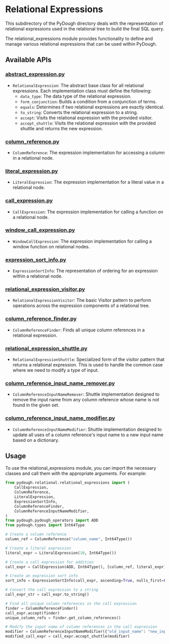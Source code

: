 # Relational Expressions

This subdirectory of the PyDough directory deals with the representation of relational expressions used in the relational tree to build the final SQL query.

The relational_expressions module provides functionality to define and manage various relational expressions that can be used within PyDough.

## Available APIs

### [abstract_expression.py](abstract_expression.py)

- `RelationalExpression`: The abstract base class for all relational expressions. Each implementation class must define the following:
    - `data_type`: The data type of the relational expression.
    - `form_conjunction`: Builds a condition from a conjunction of terms.
    - `equals`: Determines if two relational expressions are exactly identical.
    - `to_string`: Converts the relational expression to a string.
    - `accept`: Visits the relational expression with the provided visitor.
    - `accept_shuttle`: Visits the relational expression with the provided shuttle and returns the new expression.


### [column_reference.py](column_reference.py)

- `ColumnReference`: The expression implementation for accessing a column in a relational node.

### [literal_expression.py](literal_expression.py)

- `LiteralExpression`: The expression implementation for a literal value in a relational node.

### [call_expression.py](call_expression.py)

- `CallExpression`: The expression implementation for calling a function on a relational node.

### [window_call_expression.py](call_expression.py)

- `WindowCallExpression`: The expression implementation for calling a window function on relational nodes.

### [expression_sort_info.py](expression_sort_info.py)

- `ExpressionSortInfo`: The representation of ordering for an expression within a relational node.

### [relational_expression_visitor.py](relational_expression_visitor.py)

- `RelationalExpressionVisitor`: The basic Visitor pattern to perform operations across the expression components of a relational tree.

### [column_reference_finder.py](column_reference_finder.py)

- `ColumnReferenceFinder`: Finds all unique column references in a relational expression.

### [relational_expression_shuttle.py](relational_expression_shuttle.py)

- `RelationalExpressionShuttle`: Specialized form of the visitor pattern that returns a relational expression. This is used to handle the common case where we need to modify a type of input.

### [column_reference_input_name_remover.py](column_reference_input_name_remover.py)

- `ColumnReferenceInputNameRemover`: Shuttle implementation designed to remove the input name from any column reference whose name is not found in the given set.

### [column_reference_input_name_modifier.py](column_reference_input_name_modifier.py)

- `ColumnReferenceInputNameModifier`: Shuttle implementation designed to update all uses of a column reference's input name to a new input name based on a dictionary.

## Usage

To use the relational_expressions module, you can import the necessary classes and call them with the appropriate arguments. For example:

```python
from pydough.relational.relational_expressions import (
    CallExpression,
    ColumnReference,
    LiteralExpression,
    ExpressionSortInfo,
    ColumnReferenceFinder,
    ColumnReferenceInputNameModifier,
)
from pydough.pydough_operators import ADD
from pydough.types import Int64Type

# Create a column reference
column_ref = ColumnReference("column_name", Int64Type())

# Create a literal expression
literal_expr = LiteralExpression(10, Int64Type())

# Create a call expression for addition
call_expr = CallExpression(ADD, Int64Type(), [column_ref, literal_expr])

# Create an expression sort info
sort_info = ExpressionSortInfo(call_expr, ascending=True, nulls_first=False)

# Convert the call expression to a string
call_expr_str = call_expr.to_string()

# Find all unique column references in the call expression
finder = ColumnReferenceFinder()
call_expr.accept(finder)
unique_column_refs = finder.get_column_references()

# Modify the input name of column references in the call expression
modifier = ColumnReferenceInputNameModifier({"old_input_name": "new_input_name"})
modified_call_expr = call_expr.accept_shuttle(modifier)
```
